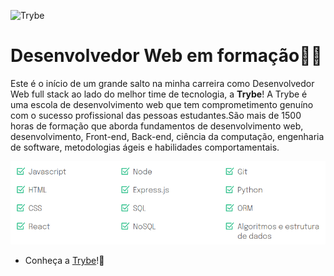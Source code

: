 ![Trybe](https://camo.githubusercontent.com/7dfc0454af14e15288ea9a0f2e39d1f05a7e15c412bc439b04fe138ab67add03/68747470733a2f2f75706c6f6164732d73736c2e776562666c6f772e636f6d2f3566626139386164393837323331636630656661336435382f3566626139633961393361326537373632343235386434395f4c6f676f2e737667)
# **Desenvolvedor Web em formação**👨‍💻
Este é o início de um grande salto na minha carreira como Desenvolvedor Web full stack ao lado do melhor time de tecnologia, a **Trybe**!
A Trybe é uma escola de desenvolvimento web que tem comprometimento genuíno com o sucesso profissional das pessoas estudantes.São mais de 1500 horas de formação que aborda fundamentos de desenvolvimento web, desenvolvimento, Front-end, Back-end, ciência da computação, engenharia de software, metodologias ágeis e habilidades comportamentais.

![Trybe](https://github.com/Junior030/trybe-exercises/blob/master/habilidades.png)

* Conheça a [Trybe](https://www.betrybe.com/)!🚀
